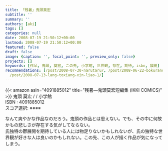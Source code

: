 ```yaml
---
title: 「残暑」鬼頭莫宏
subtitle: ''
summary: ''
authors: [aki]
tags: []
categories: null
date: 2008-07-19 21:50:12+00:00
lastmod: 2008-07-19 21:50:12+00:00
featured: false
draft: false
image: {caption: '', focal_point: '', preview_only: false}
projects: []
keywords: [作品, 鬼頭, 莫宏, この先, 小学館, 世界観, 存在, 期待, isbn, 展開]
recommendations: [/post/2008-07-30-narutaru/, /post/2008-06-22-bokurano-alternative/,
  /post/2008-07-13-lang-toxiang-xin-liao-1/]
---
```

{{< amazon asin="4091885012" title="残暑―鬼頭莫宏短編集 (IKKI COMICS)" >}}
鬼頭 莫宏 / / 小学館  
ISBN : 4091885012  
スコア選択: ※※※※  
  
なんて爽やかな作品なのだろう。鬼頭の作品とは思えない。でも、その中に何故かもの悲しさが存在する気がしてならない。  
氏独特の鬱展開を期待している人には物足りないかもしれないが、氏の独特な世界観が好きな人は良いのかもしれない。この先、この人が描く作品が気になってしまう。




